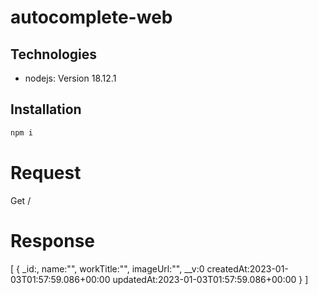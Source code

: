# autocomplete-web
 
## Technologies

* nodejs: Version 18.12.1

## Installation

```bash
npm i
```

# Request

Get /

# Response

[
 {
  _id:,
  name:"",
  workTitle:"",
  imageUrl:"",
  __v:0
  createdAt:2023-01-03T01:57:59.086+00:00
  updatedAt:2023-01-03T01:57:59.086+00:00
 }
]

